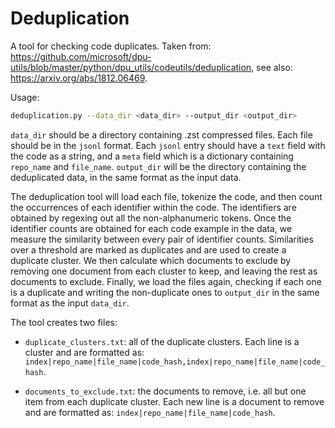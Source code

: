 # Deduplication

A tool for checking code duplicates. Taken from: https://github.com/microsoft/dpu-utils/blob/master/python/dpu_utils/codeutils/deduplication, see also: https://arxiv.org/abs/1812.06469.

Usage:

```bash
deduplication.py --data_dir <data_dir> --output_dir <output_dir>
```

`data_dir` should be a directory containing .zst compressed files. Each file should be in the `jsonl` format. Each `jsonl` entry should have a `text` field with the code as a string, and a `meta` field which is a dictionary containing `repo_name` and `file_name`. `output_dir` will be the directory containing the deduplicated data, in the same format as the input data.

The deduplication tool will load each file, tokenize the code, and then count the occurrences of each identifier within the code. The identifiers are obtained by regexing out all the non-alphanumeric tokens. Once the identifier counts are obtained for each code example in the data, we measure the similarity between every pair of identifier counts. Similarities over a threshold are marked as duplicates and are used to create a duplicate cluster. We then calculate which documents to exclude by removing one document from each cluster to keep, and leaving the rest as documents to exclude. Finally, we load the files again, checking if each one is a duplicate and writing the non-duplicate ones to `output_dir` in the same format as the input `data_dir`.

The tool creates two files:

- `duplicate_clusters.txt`: all of the duplicate clusters. Each line is a cluster and are formatted as: `index|repo_name|file_name|code_hash,index|repo_name|file_name|code_hash`.

- `documents_to_exclude.txt`: the documents to remove, i.e. all but one item from each duplicate cluster. Each new line is a document to remove and are formatted as: `index|repo_name|file_name|code_hash`.
